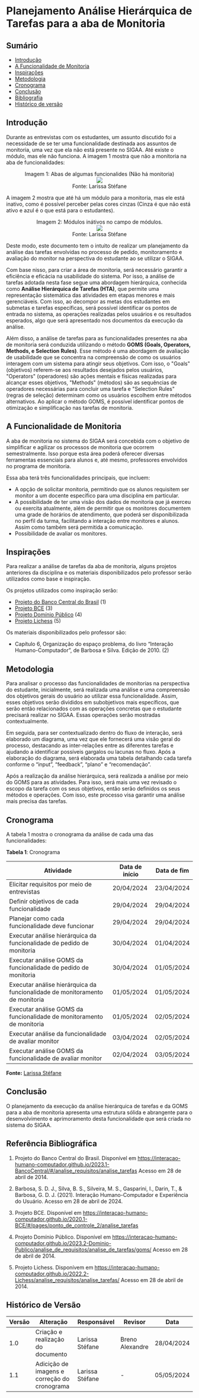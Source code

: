 # Planejamento Análise Hierárquica de Tarefas para a aba de Monitoria
## Sumário
* [Introdução](#Introdução)
* [A Funcionalidade de Monitoria](#A-Funcionalidade-de-Monitoria)
* [Inspirações](#Inspirações)
* [Metodologia](#Metodologia)
* [Cronograma](#Cronograma)
* [Conclusão](#Conclusão)
* [Bibliografia](#Bibliografia)
* [Histórico de versão](#Histórico-de-versão)

## Introdução
Durante as entrevistas com os estudantes, um assunto discutido foi a necessidade de se ter uma funcionalidade destinada aos assuntos de monitoria, uma vez que ela não está presente no SIGAA. Até existe o módulo, mas ele não funciona. A imagem 1 mostra que não a monitoria na aba de funcionalidades:

 <div align="center">
    Imagem 1: Abas de algumas funcionalides (Não há monitoria)
    <br>
    <img src="https://raw.githubusercontent.com/Interacao-Humano-Computador/2024.1-SIGAA/main/docs/Midia/NovasFotos/iMAGENSsIGAA/Screenshot%20from%202024-05-05%2017-07-53.png">
    <br>
     Fonte: Larissa Stéfane
    <br>
</div>

A imagem 2 mostra que até há um módulo para a monitoria, mas ele está inativo, como é possível perceber pelas cores cinzas (Cinza é que não está ativo e azul é o que está para o estudantes).

 <div align="center">
    Imagem 2: Módulos inátivos no campo de módulos.
    <br>
    <img src="https://raw.githubusercontent.com/Interacao-Humano-Computador/2024.1-SIGAA/main/docs/Midia/NovasFotos/iMAGENSsIGAA/Screenshot%20from%202024-05-05%2017-08-35.png">
    <br>
     Fonte: Larissa Stéfane
    <br>
</div>


Deste modo, este documento tem o intuito de realizar um planejamento da análise das tarefas envolvidas no processo de pedido, monitoramento e avaliação do monitor na perspectiva do estudante ao se utilizar o SIGAA.

Com base nisso, para criar a área de monitoria, será necessário garantir a eficiência e eficácia na usabilidade do sistema. Por isso, a análise de tarefas adotada nesta fase segue uma abordagem hierárquica, conhecida como **Análise Hierárquica de Tarefas (HTA)**, que permite uma representação sistemática das atividades em etapas menores e mais gerenciáveis. Com isso, ao decompor as metas dos estudantes em submetas e tarefas específicas, será possível identificar os pontos de entrada no sistema, as operações realizadas pelos usuários e os resultados esperados, algo que será apresentado nos documentos da execução da análise.

Além disso, a análise de tarefas para as funcionalidades presentes na aba de monitoria será conduzida utilizando o método **GOMS (Goals, Operators, Methods, e Selection Rules)**. Esse método é uma abordagem de avaliação de usabilidade que se concentra na compreensão de como os usuários interagem com um sistema para atingir seus objetivos. Com isso, o "Goals" (objetivos) referem-se aos resultados desejados pelos usuários, "Operators" (operadores) são ações mentais e físicas realizadas para alcançar esses objetivos, "Methods" (métodos) são as sequências de operadores necessárias para concluir uma tarefa e "Selection Rules" (regras de seleção) determinam como os usuários escolhem entre métodos alternativos. Ao aplicar o método GOMS, é possível identificar pontos de otimização e simplificação nas tarefas de monitoria.

## A Funcionalidade de Monitoria
A aba de monitoria no sistema do SIGAA será concebida com o objetivo de simplificar e agilizar os processos de monitoria que ocorrem semestralmente. Isso porque esta área poderá oferecer diversas ferramentas essenciais para alunos e, até mesmo, professores envolvidos no programa de monitoria.

Essa aba terá três funcionalidades principais, que incluem:

- A opção de solicitar monitoria, permitindo que os alunos requisitem ser monitor a um docente específico para uma disciplina em particular.
- A possibilidade de ter uma visão dos dados de monitoria que já exerceu ou exercita atualmente, além de permitir que os monitores documentem uma grade de horários de atendimento, que poderá ser disponibilizada no perfil da turma, facilitando a interação entre monitores e alunos. Assim como também será permitida a comunicação.
- Possibilidade de avaliar os monitores.

## Inspirações

Para realizar a análise de tarefas da aba de monitoria, alguns projetos anteriores da disciplina e os materiais disponibilizados pelo professor serão utilizados como base e inspiração.

Os projetos utilizados como inspiração serão:

- [Projeto do Banco Central do Brasil](https://interacao-humano-computador.github.io/2023.1-BancoCentral/#/analise_requisitos/analise_tarefas) (1)
- [Projeto BCE](https://interacao-humano-computador.github.io/2020.1-BCE/#/pages/ponto_de_controle_2/analise_tarefas) (3)
- [Projeto Domínio Público](https://interacao-humano-computador.github.io/2023.2-Dominio-Publico/analise_de_requisitos/analise_de_tarefas/goms/) (4)
- [Projeto Lichess](https://interacao-humano-computador.github.io/2022.2-Lichess/analise_requisitos/analise_tarefas/) (5)

Os materiais disponibilizados pelo professor são:
- Capítulo 6, Organização do espaço problema, do livro “Interação Humano-Computador”, de Barbosa e Silva. Edição de 2010. (2)

## Metodologia

Para analisar o processo das funcionalidades de monitorias na perspectiva do estudante, inicialmente, será realizada uma análise e uma compreensão dos objetivos gerais do usuário ao utilizar essa funcionalidade. Assim, esses objetivos serão divididos em subobjetivos mais específicos, que serão então relacionados com as operações concretas que o estudante precisará realizar no SIGAA. Essas operações serão mostradas contextualmente.

Em seguida, para ser contextualizado dentro do fluxo de interação, será elaborado um diagrama, uma vez que ele fornecerá uma visão geral do processo, destacando as inter-relações entre as diferentes tarefas e ajudando a identificar possíveis gargalos ou lacunas no fluxo. Após a elaboração do diagrama, será elaborada uma tabela detalhando cada tarefa conforme o “input”, “feedback”, “plano” e “recomendação”.

Após a realização da análise hierárquica, será realizada a análise por meio do GOMS para as atividades. Para isso, será mais uma vez revisado o escopo da tarefa com os seus objetivos, então serão definidos os seus métodos e operações. Com isso, este processo visa garantir uma análise mais precisa das tarefas.

## Cronograma
A tabela 1 mostra o cronograma da análise de cada uma das funcionalidades:

**Tabela 1**: Cronograma

| Atividade | Data de início | Data de fim |
| - | - | - |
| Elicitar requisitos por meio de entrevistas | 20/04/2024 | 23/04/2024 |
| Definir objetivos de cada funcionalidade | 29/04/2024 | 29/04/2024 |
| Planejar como cada funcionalidade deve funcionar | 29/04/2024 | 29/04/2024 |
| Executar análise hierárquica da funcionalidade de pedido de monitoria | 30/04/2024 | 01/04/2024 |
| Executar análise GOMS da funcionalidade de pedido de monitoria | 30/04/2024 | 01/05/2024 |
| Executar análise hierárquica da funcionalidade de monitoramento de monitoria | 01/05/2024 | 01/05/2024 |
| Executar análise GOMS da funcionalidade de monitoramento de monitoria | 01/05/2024 | 02/05/2024 |
| Executar análise da funcionalidade de avaliar monitor | 03/04/2024 | 02/05/2024 |
| Executar análise GOMS da funcionalidade de avaliar monitor| 02/04/2024 | 03/05/2024 |

**Fonte:** [Larissa Stéfane](https://github.com/SkywalkerSupreme)

## Conclusão
O planejamento da execução da análise hierárquica de tarefas e da GOMS para a aba de monitoria apresenta uma estrutura sólida e abrangente para o desenvolvimento e aprimoramento desta funcionalidade que será criada no sistema do SIGAA.

## Referência Bibliográfica

1. Projeto do Banco Central do Brasil. Disponível em <https://interacao-humano-computador.github.io/2023.1-BancoCentral/#/analise_requisitos/analise_tarefas> Acesso em 28 de abril de 2014.
   
2. Barbosa, S. D. J., Silva, B. S., Silveira, M. S., Gasparini, I., Darin, T., & Barbosa, G. D. J. (2021). Interação Humano-Computador e Experiência do Usuário. Acesso em 28 de abril de 2024.
   
3. Projeto BCE. Disponível em <https://interacao-humano-computador.github.io/2020.1-BCE/#/pages/ponto_de_controle_2/analise_tarefas>

4. Projeto Domínio Público. Disponível em <https://interacao-humano-computador.github.io/2023.2-Dominio-Publico/analise_de_requisitos/analise_de_tarefas/goms/> Acesso em 28 de abril de 2014.
   
5. Projeto Lichess. Disponívem em <https://interacao-humano-computador.github.io/2022.2-Lichess/analise_requisitos/analise_tarefas/> Acesso em 28 de abril de 2014.

## Histórico de Versão
| Versão | Alteração | Responsável | Revisor | Data |
| - | - | - | - | - |
| 1.0 | Criação e realização do documento| Larissa Stéfane | Breno Alexandre | 28/04/2024 |
| 1.1 | Adicição de imagens e correção do cronograma| Larissa Stéfane | -  | 05/05/2024 |

